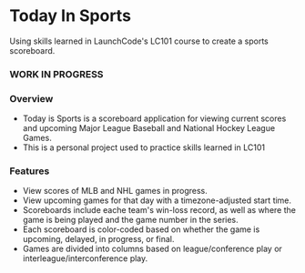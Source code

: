 # Today In Sports
Using skills learned in LaunchCode's LC101 course to create a sports scoreboard.

### WORK IN PROGRESS

### Overview
- Today is Sports is a scoreboard application for viewing current scores and upcoming Major League Baseball and National Hockey League Games.
- This is a personal project used to practice skills learned in LC101

### Features
- View scores of MLB and NHL games in progress.
- View upcoming games for that day with a timezone-adjusted start time.
- Scoreboards include eache team's win-loss record, as well as where the game is being played and the game number in the series.
- Each scoreboard is color-coded based on whether the game is upcoming, delayed, in progress, or final.
- Games are divided into columns based on league/conference play or interleague/interconference play.
